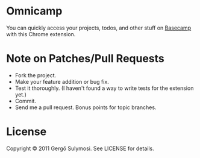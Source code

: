 # Omnicamp

You can quickly access your projects, todos, and other stuff on [Basecamp](http://basecamphq.com) with this Chrome extension.

# Note on Patches/Pull Requests

* Fork the project.
* Make your feature addition or bug fix.
* Test it thoroughly. (I haven't found a way to write tests for the
  extension yet.)
* Commit.
* Send me a pull request. Bonus points for topic branches.

# License

Copyright © 2011 Gergő Sulymosi. See LICENSE for details.

